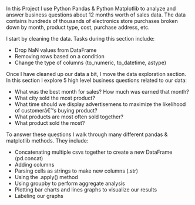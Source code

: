 In this Project I use Python Pandas & Python Matplotlib to analyze and answer business questions about 12 months worth of sales data. The data contains hundreds of thousands of electronics store purchases broken down by month, product type, cost, purchase address, etc. 

I start by cleaning the data. Tasks during this section include:
- Drop NaN values from DataFrame
- Removing rows based on a condition
- Change the type of columns (to_numeric, to_datetime, astype)

Once I have cleaned up our data a bit, I move the data exploration section. In this section I explore 5 high level business questions related to our data:
- What was the best month for sales? How much was earned that month?
- What city sold the most product?
- What time should we display advertisemens to maximize the likelihood of customerâ€™s buying product?
- What products are most often sold together?
- What product sold the most?

To answer these questions I walk through many different pandas & matplotlib methods. They include:
- Concatenating multiple csvs together to create a new DataFrame (pd.concat)
- Adding columns
- Parsing cells as strings to make new columns (.str)
- Using the .apply() method
- Using groupby to perform aggregate analysis
- Plotting bar charts and lines graphs to visualize our results
- Labeling our graphs

